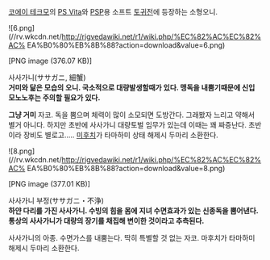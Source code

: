 [코에이 테크모](%EC%BD%94%EC%97%90%EC%9D%B4%20%ED%85%8C%ED%81%AC%EB%AA%A8.md)의
[PS Vita](PS%20Vita.md)와 [PSP](PSP.md)용 소프트
[토귀전](%ED%86%A0%EA%B7%80%EC%A0%84.md)에 등장하는 소형오니.  

![6.png](//rv.wkcdn.net/http://rigvedawiki.net/r1/wiki.php/%EC%82%AC%EC%82%AC%
EA%B0%80%EB%8B%88?action=download&value=6.png)

[PNG image (376.07 KB)]

  
사사가니(ササガニ, 細蟹)  
**거미와 닮은 모습의 오니. 국소적으로 대량발생할때가 있다. 맹독을 내뿜기때문에 신입 모노노후는 주의할 필요가 있다.**

**그냥 거미** 자코. 독을 뿜으며 체력이 많이 소모되면 도방간다. 그래봤자 느리고 약해서 별거 아니다. 하지만 초반에 사사가니 대량토벌 임무가 있는데 이때는 꽤 짜증난다. 초반이라 장비도 별로고..... [미후치](%EB%AF%B8%ED%9B%84%EC%B9%98.md)가 타마하미 상태 해제시 두마리 소환한다.

![8.png](//rv.wkcdn.net/http://rigvedawiki.net/r1/wiki.php/%EC%82%AC%EC%82%AC%
EA%B0%80%EB%8B%88?action=download&value=8.png)

[PNG image (377.01 KB)]

  
사사가니 부정(ササガニ・不浄)  
**하얀 다리를 가진 사사가니. 수빙의 힘을 몸에 지녀 수면효과가 있는 신종독을 뿜어낸다. 통상의 사사가니가 대량의 장기를 채집해 변이한 것이라고 추측된다.**

사사가니의 아종. 수면가스를 내뿜는다. 딱히 특별할 것 없는 자코. 마후치가 타마하미 해제시 두마리 소환한다.

